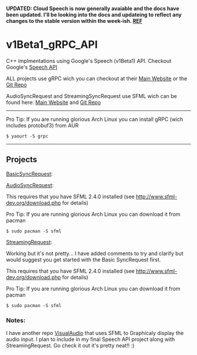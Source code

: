 **UPDATED: Cloud Speech is now generally avaiable and the docs have been updated. I'll be looking into the docs and updateing to reflect any changes to the stable version within the week-ish. [REF](https://cloudplatform.googleblog.com/2017/04/Cloud-Speech-API-is-now-generally-available.html)**

# v1Beta1_gRPC_API


C++ implmentations using Google's Speech (v1Beta1) API. Checkout Google's [Speech API](https://cloud.google.com/speech/)

ALL projects  use  gRPC wich you can checkout at their [Main Website](http://www.grpc.io/) or the [Git Repo](https://github.com/grpc/grpc)

AudioSyncRequest and StreamingSyncRequest use SFML wich can be found here: [Main Website](http://www.sfml-dev.org/index.php) and [Git Repo](https://github.com/SFML/SFML)

---

Pro Tip: If you are running glorious Arch Linux you can install gRPC (wich includes protobuf3) from AUR

	$ yaourt -S grpc
---



## Projects

[BasicSyncRequest](/BasicSyncRequest/):
	

[AudioSyncRequest](/AudioSyncRequest/):

 This requires that you have SFML 2.4.0 installed (see http://www.sfml-dev.org/download.php for details)

 Pro Tip: If you are running glorious Arch Linux you can download it from pacman

	$ sudo pacman -S sfml


[StreamingRequest](/StreamingRequest/):

 Working but it's not pretty...
 I have added comments to try and clarify but would suggest you get started with the Basic SyncRequest first.

 This requires that you have SFML 2.4.0 installed (see http://www.sfml-dev.org/download.php for details)

 Pro Tip: If you are running glorious Arch Linux you can download it from pacman

	$ sudo pacman -S sfml




### Notes:

 I have another repo [VisualAudio](https://github.com/teganburns/Visual_Audio) that uses SFML to Graphicaly display the audio input. I plan to include in my final Speech API project along with 
StreamingRequest. Go check it out it's pretty neat!! :)
